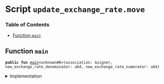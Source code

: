 
<a name="SCRIPT"></a>

# Script `update_exchange_rate.move`

### Table of Contents

-  [Function `main`](#SCRIPT_main)



<a name="SCRIPT_main"></a>

## Function `main`



<pre><code><b>public</b> <b>fun</b> <a href="#SCRIPT_main">main</a>&lt;unknown#0&gt;(association: &signer, new_exchange_rate_denominator: u64, new_exchange_rate_numerator: u64)
</code></pre>



<details>
<summary>Implementation</summary>


<pre><code><b>fun</b> <a href="#SCRIPT_main">main</a>&lt;Currency&gt;(
    association: &signer,
    new_exchange_rate_denominator: u64,
    new_exchange_rate_numerator: u64
) {
    <b>let</b> rate = <a href="../../modules/doc/FixedPoint32.md#0x0_FixedPoint32_create_from_rational">FixedPoint32::create_from_rational</a>(
        new_exchange_rate_denominator,
        new_exchange_rate_numerator,
    );
    <a href="../../modules/doc/Libra.md#0x0_Libra_update_lbr_exchange_rate">Libra::update_lbr_exchange_rate</a>&lt;Currency&gt;(association, rate)
}
</code></pre>



</details>
